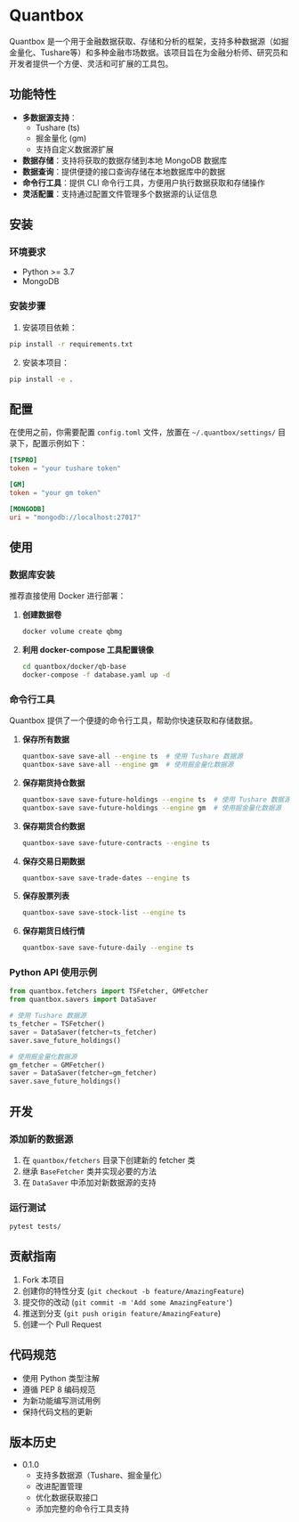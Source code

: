 # Quantbox

Quantbox 是一个用于金融数据获取、存储和分析的框架，支持多种数据源（如掘金量化、Tushare等）和多种金融市场数据。该项目旨在为金融分析师、研究员和开发者提供一个方便、灵活和可扩展的工具包。

## 功能特性

- **多数据源支持**：
  - Tushare (ts)
  - 掘金量化 (gm)
  - 支持自定义数据源扩展
- **数据存储**：支持将获取的数据存储到本地 MongoDB 数据库
- **数据查询**：提供便捷的接口查询存储在本地数据库中的数据
- **命令行工具**：提供 CLI 命令行工具，方便用户执行数据获取和存储操作
- **灵活配置**：支持通过配置文件管理多个数据源的认证信息

## 安装

### 环境要求
- Python >= 3.7
- MongoDB

### 安装步骤

1. 安装项目依赖：
```bash
pip install -r requirements.txt
```

2. 安装本项目：
```bash
pip install -e .
```

## 配置

在使用之前，你需要配置 `config.toml` 文件，放置在 `~/.quantbox/settings/` 目录下，配置示例如下：

```toml
[TSPRO]
token = "your tushare token"

[GM]
token = "your gm token"

[MONGODB]
uri = "mongodb://localhost:27017"
```

## 使用

### 数据库安装
推荐直接使用 Docker 进行部署：

1. **创建数据卷**
    ```bash
    docker volume create qbmg
    ```
2. **利用 docker-compose 工具配置镜像**
    ```bash
    cd quantbox/docker/qb-base
    docker-compose -f database.yaml up -d
    ```

### 命令行工具

Quantbox 提供了一个便捷的命令行工具，帮助你快速获取和存储数据。

1. **保存所有数据**
    ```bash
    quantbox-save save-all --engine ts  # 使用 Tushare 数据源
    quantbox-save save-all --engine gm  # 使用掘金量化数据源
    ```

2. **保存期货持仓数据**
    ```bash
    quantbox-save save-future-holdings --engine ts  # 使用 Tushare 数据源
    quantbox-save save-future-holdings --engine gm  # 使用掘金量化数据源
    ```

3. **保存期货合约数据**
    ```bash
    quantbox-save save-future-contracts --engine ts
    ```

4. **保存交易日期数据**
    ```bash
    quantbox-save save-trade-dates --engine ts
    ```

5. **保存股票列表**
    ```bash
    quantbox-save save-stock-list --engine ts
    ```

6. **保存期货日线行情**
    ```bash
    quantbox-save save-future-daily --engine ts
    ```

### Python API 使用示例

```python
from quantbox.fetchers import TSFetcher, GMFetcher
from quantbox.savers import DataSaver

# 使用 Tushare 数据源
ts_fetcher = TSFetcher()
saver = DataSaver(fetcher=ts_fetcher)
saver.save_future_holdings()

# 使用掘金量化数据源
gm_fetcher = GMFetcher()
saver = DataSaver(fetcher=gm_fetcher)
saver.save_future_holdings()
```

## 开发

### 添加新的数据源
1. 在 `quantbox/fetchers` 目录下创建新的 fetcher 类
2. 继承 `BaseFetcher` 类并实现必要的方法
3. 在 `DataSaver` 中添加对新数据源的支持

### 运行测试
```bash
pytest tests/
```

## 贡献指南

1. Fork 本项目
2. 创建你的特性分支 (`git checkout -b feature/AmazingFeature`)
3. 提交你的改动 (`git commit -m 'Add some AmazingFeature'`)
4. 推送到分支 (`git push origin feature/AmazingFeature`)
5. 创建一个 Pull Request

## 代码规范

- 使用 Python 类型注解
- 遵循 PEP 8 编码规范
- 为新功能编写测试用例
- 保持代码文档的更新

## 版本历史

- 0.1.0
  - 支持多数据源（Tushare、掘金量化）
  - 改进配置管理
  - 优化数据获取接口
  - 添加完整的命令行工具支持
